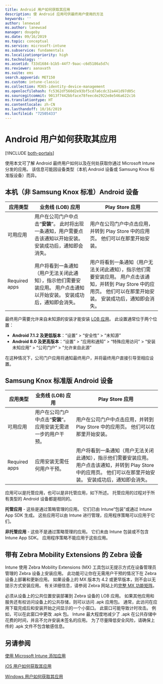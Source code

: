 ```yaml
---
title: Android 用户如何获取其应用
description: 使 Android 应用可供最终用户使用的方法
keywords: ''
author: lenewsad
ms.author: lanewsad
manager: dougeby
ms.date: 09/16/2019
ms.topic: conceptual
ms.service: microsoft-intune
ms.subservice: fundamentals
ms.localizationpriority: high
ms.technology: ''
ms.assetid: f33d1684-b1b5-44f7-9aac-c6d5186a5d7c
ms.reviewer: aanavath
ms.suite: ems
search.appverid: MET150
ms.custom: intune-classic
ms.collection: M365-identity-device-management
ms.openlocfilehash: fc5362df560d2e93bf5cd7a6cdc32a441d97d05c
ms.sourcegitcommit: 9013f7442bbface78feecde2922e8e546a622c16
ms.translationtype: HT
ms.contentlocale: zh-CN
ms.lasthandoff: 10/16/2019
ms.locfileid: "72505433"
---
```

# <a name="how-your-android-users-get-their-apps"></a>Android 用户如何获取其应用

[!INCLUDE [both-portals](../../intune-classic/includes/note-for-both-portals.md)]

使用本文可了解 Android 最终用户如何以及在何处获取你通过 Microsoft Intune 分发的应用。 该信息可能因设备类型（本机 Android 设备或 Samsung Knox 标准版设备）而异。

## <a name="native-non-samsung-knox-standard-android-devices"></a>本机（非 Samsung Knox 标准）Android 设备

| 应用类型 | 业务线 (LOB) 应用 | Play Store 应用  |
| ------------- |-------------| -----|
| 可用应用      | 用户在公司门户中点击“**安装**”。 此时将出现一条通知，用户需要点击该通知以开始安装。 安装成功后，通知即会消失。 | 用户在公司门户中点击应用，并转到 Play Store 中的应用页。 他们可以在那里开始安装。|
| Required apps      | 用户将看到一条通知（用户无法关闭此通知），指示他们需要安装应用。 用户点击通知以开始安装。 安装成功后，通知即会消失。    | 用户将看到一条通知（用户无法关闭此通知），指示他们需要安装应用。 用户点击该通知，并转到 Play Store 中的应用页。 他们可以在那里开始安装。 安装成功后，通知即会消失。 |

最终用户需要允许来自未知源的安装才能安装 [LOB 应用](../apps/lob-apps-android.md)。 此设置通常位于两个位置：

* **Android 7.1.2 及更低版本**：“设置” > “安全性” > “未知源”   
* **Android 8.0 及更高版本**：“设置” > “应用和通知” > “特殊应用访问” > “安装未知应用” > “公司门户” > “允许来自此源”      

在这种情况下，公司门户应用将通知最终用户，并将最终用户直接引导至相应设置。 

## <a name="samsung-knox-standard-android-devices"></a>Samsung Knox 标准版 Android 设备

| 应用类型 | 业务线 (LOB) 应用 | Play Store 应用  |
| ------------- |-------------| -----|
| 可用应用      | 用户在公司门户中点击“**安装**”。 应用安装无需进一步的用户干预。 | 用户在公司门户中点击应用，并转到 Play Store 中的应用页。 他们可以在那里开始安装。|
| Required apps      | 应用安装无需任何用户干预。    | 用户将看到一条通知（用户无法关闭此通知），指示他们需要安装应用。 用户点击该通知，并转到 Play Store 中的应用页。 他们可以在那里开始安装。 安装成功后，通知即会消失。 |

应用可以是托管应用，也可以是非托管应用，如下所述。 托管应用的过程对于所有类型的 Android 设备都是相同的。

**托管应用** - 这些是通过策略管理的应用。 它们已由 Intune“包装”或通过 Intune App SDK 生成。 这些应用可以由 Intune 进行管理，应用程序策略可以应用于它们。

**非托管应用** - 这些不是通过策略管理的应用。 它们未由 Intune 包装或不包含 Intune App SDK。 应用程序策略不能应用于这些应用。

## <a name="zebra-devices-with-zebra-mobility-extensions"></a>带有 Zebra Mobility Extensions 的 Zebra 设备

Intune 使用 Zebra Mobility Extensions (MX) 工具包以无提示方式在设备管理员管理的 Zebra 设备上安装应用。 此功能可让你在无需用户干预的情况下在 Zebra 设备上部署和更新应用。 如果设备上的 MX 版本为 4.2 或更早版本，则不会以无提示方式安装应用。 有关详细信息，请参阅 Zebra 网站上的[完整 MX 功能矩阵](http://techdocs.zebra.com/mx/compatibility/)。

必须从设备上的公共位置安装部署到 Zebra 设备的 LOB 应用。 如果其他应用和服务还有权访问设备上的公共存储，则可以访问 .apk 应用包。 通常，此访问在应用下载完成后和安装开始之间显示的一个小窗口。 此窗口可能导致计时攻击。 例如，可以在此窗口中更改 .apk 包。 Intune 最大程度地减少了 .apk 在公共存储中花费的时间，并且不允许安装未签名的应用。 为了尽量降低安全风险，请确保上传的 .apk 文件不包含敏感信息。

## <a name="see-also"></a>另请参阅

[使用 Microsoft Intune 添加应用](../apps/apps-add.md)

[iOS 用户如何获取其应用](end-user-apps-ios.md)

[Windows 用户如何获取其应用](end-user-apps-windows.md)
